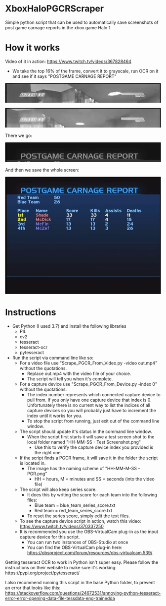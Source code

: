 # XboxHaloPGCRScraper
Simple python script that can be used to automatically save screenshots of post game carnage reports in the xbox game Halo 1.

# How it works

Video of it in action: https://www.twitch.tv/videos/367828464

- We take the top 16% of the frame, convert it to grayscale, run OCR on it and see if it says "POSTGAME CARNAGE REPORT"

![Nope](https://raw.githubusercontent.com/CYRiXplaysHalo/XboxHaloPGCRScraper/master/13844.png)

![Nope](https://raw.githubusercontent.com/CYRiXplaysHalo/XboxHaloPGCRScraper/master/11312.png)

There we go:

![Yup!](https://raw.githubusercontent.com/CYRiXplaysHalo/XboxHaloPGCRScraper/master/10096.png)

And then we save the whole screen:

![Perfect!](https://raw.githubusercontent.com/CYRiXplaysHalo/XboxHaloPGCRScraper/master/4_21.png)

# Instructions

- Get Python (I used 3.7) and install the following libraries
  - PIL
  - cv2
  - tesseract
  - tesseract-ocr
  - pytesseract
- Run the script via command line like so:
  - For a video file use "Scrape_PGCR_From_Video.py -video out.mp4" without the quotations. 
    - Replace out.mp4 with the video file of your choice.
    - The script will tell you when it's complete.
  - For a capture device use "Scrape_PGCR_From_Device.py -index 0" without the quotations. 
    - The index number represents which connected capture device to pull from. If you only have one capture device that index is 0. Unfortunately there is no current way to list the indices of all capture devices so you will probably just have to increment the index until it works for you.
    - To stop the script from running, just exit out of the command line window.
  - The script should update it's status in the command line window.
    - When the script first starts it will save a test screen shot to the local folder named "HH-MM-SS - Test Screenshot.png"
      - Use this to verify the capture device index you provided is the right one.
  - If the script finds a PGCR frame, it will save it in the folder the script is located in.
    - The image has the naming scheme of "HH-MM-M-SS - PGR.png" 
      - HH = hours, M = minutes and SS = seconds (into the video file)
  - The script will also keep series score.
    - It does this by writing the score for each team into the following files:
      - Blue team = blue_team_series_score.txt
      - Red team = red_team_series_score.txt
    - To reset the series score, simply edit the text files.
  - To see the capture device script in action, watch this video: https://www.twitch.tv/videos/370337250
  - It is recommended you use the OBS-VirtualCam plug-in as the input capture device for this script.
    - You can run two instances of OBS-Studio at once
    - You can find the OBS-VirtualCam plug-in here: https://obsproject.com/forum/resources/obs-virtualcam.539/

Getting tesseract OCR to work in Python isn't super easy. Please follow the instructions on their website to make sure it's working: https://pypi.org/project/pytesseract/

I also recommend running this script in the base Python folder, to prevent an error that looks like this: https://stackoverflow.com/questions/24672531/annoying-python-tesseract-error-error-opening-data-file-tessdata-eng-trainedda
